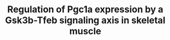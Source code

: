 ---
annotations:
- id: PW:0001355
  parent: regulatory pathway
  type: Pathway Ontology
  value: peroxisome proliferator-activated receptor signaling pathway
- id: CL:0008002
  parent: native cell
  type: Cell Type Ontology
  value: skeletal muscle fiber
authors:
- DeSl
- AlexanderPico
description: In (skeletal) muscle cells, PGC-1 signaling controls mitochondrial biogenesis
  and oxidative substrate metabolism. PGC-1 signaling disturbance in skeletal muscle
  is linked to several chronic diseases. This pathway depicts the mechanism in which
  inhibition of GSK-3β increases Pgc-1α abundance, through dephosphorylation of Tfeb
  [https://doi.org/10.1016/j.bbamcr.2019.118610 Theeuwes et al, 2019]. This reaction
  allows Tfeb to translocate to the nucleus, where it stimulates the transcription
  of the PPARGC1A gene to the Pgc-1α protein. Phosphorylation of Tfeb leads to binding
  with members of the 14-3-3 protein family, which disables transport into the nucleus.
  If the dephosphorylation of Tfeb through Gsk-3β is a direct or indirect reaction
  is as of yet unknown.
last-edited: 2019-12-29
organisms:
- Mus musculus
redirect_from:
- /index.php/Pathway:WP4763
- /instance/WP4763
- /instance/WP4763_rr108519
revision: r108519
schema-jsonld:
- '@context': https://schema.org/
  '@id': https://wikipathways.github.io/pathways/WP4763.html
  '@type': Dataset
  creator:
    '@type': Organization
    name: WikiPathways
  description: In (skeletal) muscle cells, PGC-1 signaling controls mitochondrial
    biogenesis and oxidative substrate metabolism. PGC-1 signaling disturbance in
    skeletal muscle is linked to several chronic diseases. This pathway depicts the
    mechanism in which inhibition of GSK-3β increases Pgc-1α abundance, through dephosphorylation
    of Tfeb [https://doi.org/10.1016/j.bbamcr.2019.118610 Theeuwes et al, 2019]. This
    reaction allows Tfeb to translocate to the nucleus, where it stimulates the transcription
    of the PPARGC1A gene to the Pgc-1α protein. Phosphorylation of Tfeb leads to binding
    with members of the 14-3-3 protein family, which disables transport into the nucleus.
    If the dephosphorylation of Tfeb through Gsk-3β is a direct or indirect reaction
    is as of yet unknown.
  keywords:
  - 14-3-3 protein family
  - CHIR99021
  - Gsk-3β
  - PPARGC1A promotor
  - Pgc-1α
  - Tfeb
  license: CC0
  name: Regulation of Pgc1a expression by a Gsk3b-Tfeb signaling axis in skeletal
    muscle
seo: CreativeWork
title: Regulation of Pgc1a expression by a Gsk3b-Tfeb signaling axis in skeletal muscle
wpid: WP4763
---